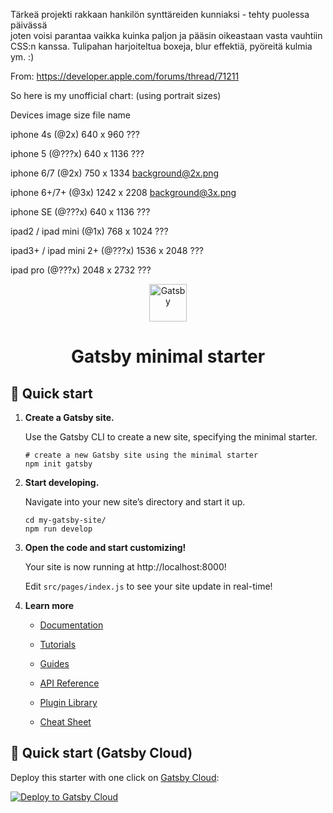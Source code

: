 Tärkeä projekti rakkaan hankilön synttäreiden kunniaksi - tehty puolessa päivässä  
joten voisi parantaa vaikka kuinka paljon ja pääsin oikeastaan vasta vauhtiin  
CSS:n kanssa. Tulipahan harjoiteltua boxeja, blur effektiä, pyöreitä kulmia ym. :)

From: https://developer.apple.com/forums/thread/71211  

So here is my unofficial chart: (using portrait sizes)  


Devices image size file name

iphone 4s (@2x) 640 x 960 ???

iphone 5 (@???x) 640 x 1136 ???

iphone 6/7 (@2x) 750 x 1334 background@2x.png

iphone 6+/7+ (@3x) 1242 x 2208 background@3x.png

iphone SE (@???x) 640 x 1136 ???

ipad2 / ipad mini (@1x) 768 x 1024 ???

ipad3+ / ipad mini 2+ (@???x) 1536 x 2048 ???

ipad pro (@???x) 2048 x 2732 ???

<p align="center">
  <a href="https://www.gatsbyjs.com/?utm_source=starter&utm_medium=readme&utm_campaign=minimal-starter">
    <img alt="Gatsby" src="https://www.gatsbyjs.com/Gatsby-Monogram.svg" width="60" />
  </a>
</p>
<h1 align="center">
  Gatsby minimal starter
</h1>

## 🚀 Quick start

1.  **Create a Gatsby site.**

    Use the Gatsby CLI to create a new site, specifying the minimal starter.

    ```shell
    # create a new Gatsby site using the minimal starter
    npm init gatsby
    ```

2.  **Start developing.**

    Navigate into your new site’s directory and start it up.

    ```shell
    cd my-gatsby-site/
    npm run develop
    ```

3.  **Open the code and start customizing!**

    Your site is now running at http://localhost:8000!

    Edit `src/pages/index.js` to see your site update in real-time!

4.  **Learn more**

    - [Documentation](https://www.gatsbyjs.com/docs/?utm_source=starter&utm_medium=readme&utm_campaign=minimal-starter)

    - [Tutorials](https://www.gatsbyjs.com/tutorial/?utm_source=starter&utm_medium=readme&utm_campaign=minimal-starter)

    - [Guides](https://www.gatsbyjs.com/tutorial/?utm_source=starter&utm_medium=readme&utm_campaign=minimal-starter)

    - [API Reference](https://www.gatsbyjs.com/docs/api-reference/?utm_source=starter&utm_medium=readme&utm_campaign=minimal-starter)

    - [Plugin Library](https://www.gatsbyjs.com/plugins?utm_source=starter&utm_medium=readme&utm_campaign=minimal-starter)

    - [Cheat Sheet](https://www.gatsbyjs.com/docs/cheat-sheet/?utm_source=starter&utm_medium=readme&utm_campaign=minimal-starter)

## 🚀 Quick start (Gatsby Cloud)

Deploy this starter with one click on [Gatsby Cloud](https://www.gatsbyjs.com/cloud/):

[<img src="https://www.gatsbyjs.com/deploynow.svg" alt="Deploy to Gatsby Cloud">](https://www.gatsbyjs.com/dashboard/deploynow?url=https://github.com/gatsbyjs/gatsby-starter-minimal)
